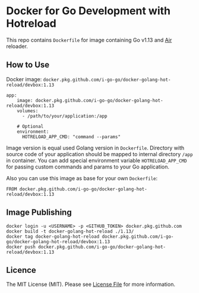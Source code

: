 # Docker for Go Development with Hotreload

This repo contains `Dockerfile` for image containing Go v1.13 and [Air](https://github.com/cosmtrek/air) reloader.

## How to Use

Docker image: `docker.pkg.github.com/i-go-go/docker-golang-hot-reload/devbox:1.13`

```
app:
    image: docker.pkg.github.com/i-go-go/docker-golang-hot-reload/devbox:1.13
    volumes:
      - /path/to/your/application:/app

    # Optional
    environment:
      HOTRELOAD_APP_CMD: "command --params"
```

Image version is equal used Golang version in `Dockerfile`. Directory with source code of your application should
be mapped to internal directory `/app` in container. You can add special environment variable `HOTRELOAD_APP_CMD`
for passing custom commands and params to your Go application.

Also you can use this image as base for your own `Dockerfile`:
```
FROM docker.pkg.github.com/i-go-go/docker-golang-hot-reload/devbox:1.13
```

## Image Publishing
```
docker login -u <USERNAME> -p <GITHUB_TOKEN> docker.pkg.github.com
docker build -t docker-golang-hot-reload ./1.13/
docker tag docker-golang-hot-reload docker.pkg.github.com/i-go-go/docker-golang-hot-reload/devbox:1.13
docker push docker.pkg.github.com/i-go-go/docker-golang-hot-reload/devbox:1.13
```

## Licence
The MIT License (MIT). Please see [License File](./LICENSE.md) for more information.
